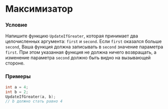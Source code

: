# Максимизатор

### Условие
 
Напишите функцию `UpdateIfGreater`, которая принимает два целочисленных аргумента: `first` и `second`. Если `first` оказался больше `second`, Ваша функция должна записывать в `second` значение параметра `first`. При этом указанная функция не должна ничего возвращать, а изменение параметра `second` должно быть видно на вызывающей стороне.

### Примеры

``` c++
int a = 4;
int b = 2;
UpdateIfGreater(a, b);
// b должно стать равно 4
```